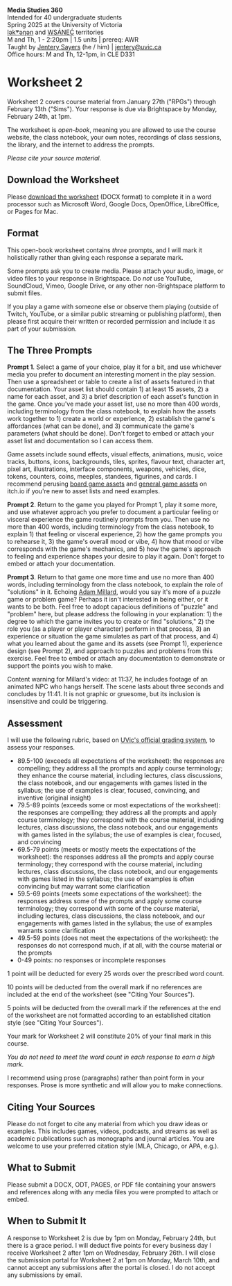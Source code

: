 **Media Studies 360**    
Intended for 40 undergraduate students     
Spring 2025 at the University of Victoria  
[lək̓ʷəŋən](https://www.songheesnation.ca/community/l-k-ng-n-traditional-territory) and [<u>W</u>SÁNEĆ](https://wsanec.com/) territories  
M and Th, 1 - 2:20pm | 1.5 units | prereq: AWR   
Taught by [Jentery Sayers](https://jntry.work/) (he / him) | [jentery@uvic.ca](mailto:jentery@uvic.ca)    
Office hours: M and Th, 12-1pm, in CLE D331    

# Worksheet 2

Worksheet 2 covers course material from January 27th ("RPGs") through February 13th ("Sims"). Your response is due via Brightspace by Monday, February 24th, at 1pm.

The worksheet is *open-book*, meaning you are allowed to use the course website, the class notebook, your own notes, recordings of class sessions, the library, and the internet to address the prompts.

*Please cite your source material.*

## Download the Worksheet 

Please [download the worksheet](mdia360v1Worksheet2.docx) (DOCX format) to complete it in a word processor such as Microsoft Word, Google Docs, OpenOffice, LibreOffice, or Pages for Mac.  

## Format

This open-book worksheet contains *three* prompts, and I will mark it holistically rather than giving each response a separate mark. 

Some prompts ask you to create media. Please attach your audio, image, or video files to your response in Brightspace. Do *not* use YouTube, SoundCloud, Vimeo, Google Drive, or any other non-Brightspace platform to submit files. 

If you play a game with someone else or observe them playing (outside of Twitch, YouTube, or a similar public streaming or publishing platform), then please first acquire their written or recorded permission and include it as part of your submission. 

## The Three Prompts 

**Prompt 1**. Select a game of your choice, play it for a bit, and use whichever media you prefer to document an interesting moment in the play session. Then use a spreadsheet or table to create a list of assets featured in that documentation. Your asset list should contain 1) at least 15 assets, 2) a name for each asset, and 3) a brief description of each asset's function in the game. Once you've made your asset list, use no more than 400 words, including terminology from the class notebook, to explain how the assets work together to 1) create a world or experience, 2) establish the game's affordances (what can be done), and 3) communicate the game's parameters (what should be done). Don't forget to embed or attach your asset list and documentation so I can access them. 

Game assets include sound effects, visual effects, animations, music, voice tracks, buttons, icons, backgrounds, tiles, sprites, flavour text, character art, pixel art, illustrations, interface components, weapons, vehicles, dice, tokens, counters, coins, meeples, standees, figurines, and cards. I recommend perusing [board game assets](https://itch.io/game-assets/free/tag-board-game) and [general game assets](https://itch.io/tags/assets) on itch.io if you're new to asset lists and need examples. 

**Prompt 2**. Return to the game you played for Prompt 1, play it some more, and use whatever approach you prefer to document a particular feeling or visceral experience the game routinely prompts from you. Then use no more than 400 words, including terminology from the class notebook, to explain 1) that feeling or visceral experience, 2) how the game prompts you to rehearse it, 3) the game's overall mood or vibe, 4) how that mood or vibe corresponds with the game's mechanics, and 5) how the game's approach to feeling and experience shapes your desire to play it again. Don't forget to embed or attach your documentation. 

**Prompt 3**. Return to that game one more time and use no more than 400 words, including terminology from the class notebook, to explain the role of "solutions" in it. Echoing [Adam Millard](https://www.youtube.com/watch?v=BPD9yaEr7Z8), would you say it's more of a puzzle game or problem game? Perhaps it isn't interested in being either, or it wants to be both. Feel free to adopt capacious definitions of "puzzle" and "problem" here, but please address the following in your explanation: 1) the degree to which the game invites you to create or find "solutions," 2) the role you (as a player or player character) perform in that process, 3) an experience or situation the game simulates as part of that process, and 4) what you learned about the game and its assets (see Prompt 1), experience design (see Prompt 2), and approach to puzzles and problems from this exercise. Feel free to embed or attach any documentation to demonstrate or support the points you wish to make.  

Content warning for Millard's video: at 11:37, he includes footage of an animated NPC who hangs herself. The scene lasts about three seconds and concludes by 11:41. It is not graphic or gruesome, but its inclusion is insensitive and could be triggering. 

## Assessment 

I will use the following rubric, based on [UVic's official grading system](https://www.uvic.ca/calendar/undergrad/index.php#/policy/S1AAgoGuV?bc=true&bcCurrent=14%20-%20Grading&bcGroup=Undergraduate%20Academic%20Regulations&bcItemType=policies), to assess your responses. 

* 89.5-100 (exceeds all expectations of the worksheet): the responses are compelling; they address all the prompts and apply course terminology; they enhance the course material, including lectures, class discussions, the class notebook, and our engagements with games listed in the syllabus; the use of examples is clear, focused, convincing, and inventive (original insight)
* 79.5-89 points (exceeds some or most expectations of the worksheet): the responses are compelling; they address all the prompts and apply course terminology; they correspond with the course material, including lectures, class discussions, the class notebook, and our engagements with games listed in the syllabus; the use of examples is clear, focused, and convincing 
* 69.5-79 points (meets or mostly meets the expectations of the worksheet): the responses address all the prompts and apply course terminology; they correspond with the course material, including lectures, class discussions, the class notebook, and our engagements with games listed in the syllabus; the use of examples is often convincing but may warrant some clarification
* 59.5-69 points (meets some expectations of the worksheet): the responses address some of the prompts and apply some course terminology; they correspond with some of the course material, including lectures, class discussions, the class notebook, and our engagements with games listed in the syllabus; the use of examples warrants some clarification
* 49.5-59 points (does not meet the expectations of the worksheet): the responses do not correspond much, if at all, with the course material or the prompts
* 0-49 points: no responses or incomplete responses 

1 point will be deducted for every 25 words over the prescribed word count. 

10 points will be deducted from the overall mark if no references are included at the end of the worksheet (see "Citing Your Sources").

5 points will be deducted from the overall mark if the references at the end of the worksheet are not formatted according to an established citation style (see "Citing Your Sources").

Your mark for Worksheet 2 will constitute 20% of your final mark in this course. 

*You do not need to meet the word count in each response to earn a high mark.* 

I recommend using prose (paragraphs) rather than point form in your responses. Prose is more synthetic and will allow you to make connections.

## Citing Your Sources 

Please do not forget to cite any material from which you draw ideas or examples. This includes games, videos, podcasts, and streams as well as academic publications such as monographs and journal articles. You are welcome to use your preferred citation style (MLA, Chicago, or APA, e.g.).  

## What to Submit 

Please submit a DOCX, ODT, PAGES, or PDF file containing your answers and references along with any media files you were prompted to attach or embed. 

## When to Submit It

A response to Worksheet 2 is due by 1pm on Monday, February 24th, but there is a grace period. I will deduct five points for every business day I receive Worksheet 2 after 1pm on Wednesday, February 26th. I will close the submission portal for Worksheet 2 at 1pm on Monday, March 10th, and cannot accept any submissions after the portal is closed. I do not accept any submissions by email.
